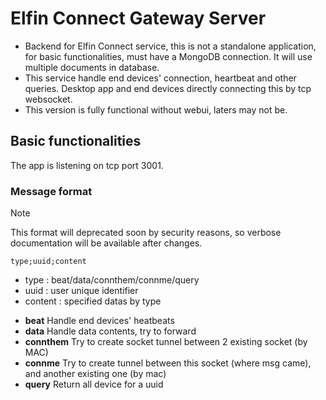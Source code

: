 # Elfin Connect Gateway Server

* Backend for Elfin Connect service, this is not a standalone application, for basic functionalities, must have a MongoDB connection. It will use multiple documents in database.
* This service handle end devices' connection, heartbeat and other queries. Desktop app and end devices directly connecting this by tcp websocket.
* This version is fully functional without webui, laters may not be.

## Basic functionalities

The app is listening on tcp port 3001.

### Message format
>[!NOTE]
>This format will deprecated soon by security reasons, so verbose documentation will be available after changes.

```
type;uuid;content
```
* type : beat/data/connthem/connme/query
* uuid : user unique identifier
* content : specified datas by type

- **beat** Handle end devices' heatbeats
- **data** Handle data contents, try to forward
- **connthem** Try to create socket tunnel between 2 existing socket (by MAC)
- **connme** Try to create tunnel between this socket (where msg came), and another existing one (by mac)
- **query** Return all device for a uuid
